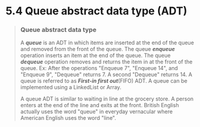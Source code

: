 # 5.4 Queue abstract data type (ADT)

> ### Queue abstract data type
>
> A **_queue_** is an ADT in which items are inserted at the end of the queue and removed from the front of the queue. The queue **_enqueue_** operation inserts an item at the end of the queue. The queue **_dequeue_** operation removes and returns the item in at the front of the queue. Ex: After the operations "Enqueue 7", "Enqueue 14", and "Enqueue 9", "Dequeue" returns 7. A second "Dequeue" returns 14. A queue is referred to as **_First-in first out_**(FIFO) ADT. A queue can be implemented using a LinkedList or Array.
>
> A queue ADT is similar to waiting in line at the grocery store. A person enters at the end of the line and exits at the front. British English actually uses the word "queue" in everyday vernacular where American English uses the word "line".
